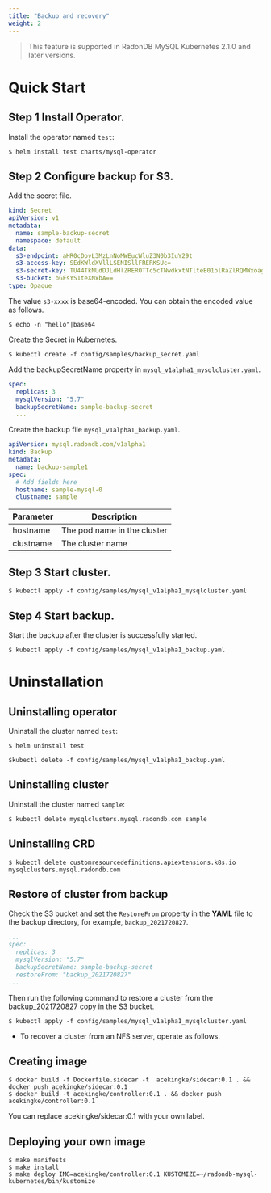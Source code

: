 ```yaml
---
title: "Backup and recovery"
weight: 2
---
```


> This feature is supported in RadonDB MySQL Kubernetes 2.1.0 and later versions.

# Quick Start

## Step 1 Install Operator.
Install the operator named `test`:

```shell
$ helm install test charts/mysql-operator
```

## Step 2 Configure backup for S3.

Add the secret file.

```yaml
kind: Secret
apiVersion: v1
metadata:
  name: sample-backup-secret
  namespace: default
data:
  s3-endpoint: aHR0cDovL3MzLnNoMWEucWluZ3N0b3IuY29t
  s3-access-key: SEdKWldXVllLSENISllFRERKSUc=
  s3-secret-key: TU44TkNUdDJLdHlZREROTTc5cTNwdkxtNTlteE01blRaZlRQMWxoag==
  s3-bucket: bGFsYS1teXNxbA==
type: Opaque
```

The value `s3-xxxx` is base64-encoded. You can obtain the encoded value as follows.

```shell
$ echo -n "hello"|base64
```

Create the Secret in Kubernetes.

```shell
$ kubectl create -f config/samples/backup_secret.yaml
```

Add the backupSecretName property in `mysql_v1alpha1_mysqlcluster.yaml`.

```yaml
spec:
  replicas: 3
  mysqlVersion: "5.7"
  backupSecretName: sample-backup-secret
  ...
```

Create the backup file `mysql_v1alpha1_backup.yaml`.

```yaml
apiVersion: mysql.radondb.com/v1alpha1
kind: Backup
metadata:
  name: backup-sample1
spec:
  # Add fields here
  hostname: sample-mysql-0
  clustname: sample

```
| Parameter | Description  | 
|------|--------|
|hostname| The pod name in the cluster|
|clustname| The cluster name|

## Step 3 Start cluster.

```shell
$ kubectl apply -f config/samples/mysql_v1alpha1_mysqlcluster.yaml     
```

## Step 4 Start backup.

Start the backup after the cluster is successfully started.

```shell
$ kubectl apply -f config/samples/mysql_v1alpha1_backup.yaml
```

# Uninstallation
## Uninstalling operator

Uninstall the cluster named `test`:

```shell
$ helm uninstall test

$kubectl delete -f config/samples/mysql_v1alpha1_backup.yaml
```

## Uninstalling cluster

Uninstall the cluster named `sample`:
```shell
$ kubectl delete mysqlclusters.mysql.radondb.com sample
```

## Uninstalling CRD

```shell
$ kubectl delete customresourcedefinitions.apiextensions.k8s.io mysqlclusters.mysql.radondb.com
```

## Restore of cluster from backup
Check the S3 bucket and set the `RestoreFrom` property in the **YAML** file to the backup directory, for example, `backup_2021720827`.

```yaml
...
spec:
  replicas: 3
  mysqlVersion: "5.7"
  backupSecretName: sample-backup-secret
  restoreFrom: "backup_2021720827"
...
```
Then run the following command to restore a cluster from the backup_2021720827 copy in the S3 bucket.

```shell
$ kubectl apply -f config/samples/mysql_v1alpha1_mysqlcluster.yaml     
```

- To recover a cluster from an NFS server, operate as follows.

## Creating image

```shell
$ docker build -f Dockerfile.sidecar -t  acekingke/sidecar:0.1 . && docker push acekingke/sidecar:0.1
$ docker build -t acekingke/controller:0.1 . && docker push acekingke/controller:0.1
```

You can replace acekingke/sidecar:0.1 with your own label.

## Deploying your own image
```shell
$ make manifests
$ make install 
$ make deploy IMG=acekingke/controller:0.1 KUSTOMIZE=~/radondb-mysql-kubernetes/bin/kustomize 
```